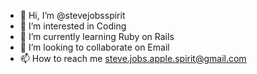 - 👋 Hi, I’m @stevejobsspirit
- 👀 I’m interested in Coding
- 🌱 I’m currently learning Ruby on Rails
- 💞️ I’m looking to collaborate on Email
- 📫 How to reach me steve.jobs.apple.spirit@gmail.com

<!---
stevejobsspirit/stevejobsspirit is a ✨ special ✨ repository because its `README.md` (this file) appears on your GitHub profile.
You can click the Preview link to take a look at your changes.
--->
